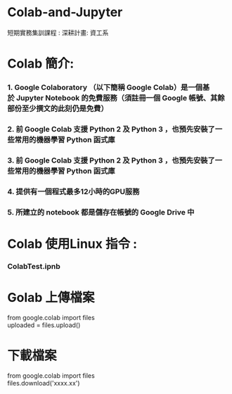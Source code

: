# Colab-and-Jupyter
短期實務集訓課程 : 深耕計畫: 資工系 

# Colab 簡介: 
### 1. Google Colaboratory （以下簡稱 Google Colab）是一個基於 Jupyter Notebook 的免費服務（須註冊一個 Google 帳號、其餘部份至少撰文的此刻仍是免費）
### 2. 前 Google Colab 支援 Python 2 及 Python 3 ，也預先安裝了一些常用的機器學習 Python 函式庫 
### 3. 前 Google Colab 支援 Python 2 及 Python 3 ，也預先安裝了一些常用的機器學習 Python 函式庫 
### 4. 提供有一個程式最多12小時的GPU服務
### 5. 所建立的 notebook 都是儲存在帳號的  Google Drive 中


# Colab 使用Linux 指令 : 
### ColabTest.ipnb


# Golab 上傳檔案
from google.colab import files <br>
uploaded = files.upload()

# 下載檔案
from google.colab import files <br>
files.download('xxxx.xx')


